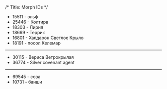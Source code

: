 /*
Title: Morph IDs
*/
- 15511 - эльф
- 25446 - Колтира
- 18303 - Лирия
- 18669 - Террик
- 16801 - Халдарон Светлое Крыло
- 18191 - посол Келемар

---

- 30115 - Вериса Ветрокрылая
- 36774 - Silver covenant agent

---

- 69545 - сова
- 10731 - банши